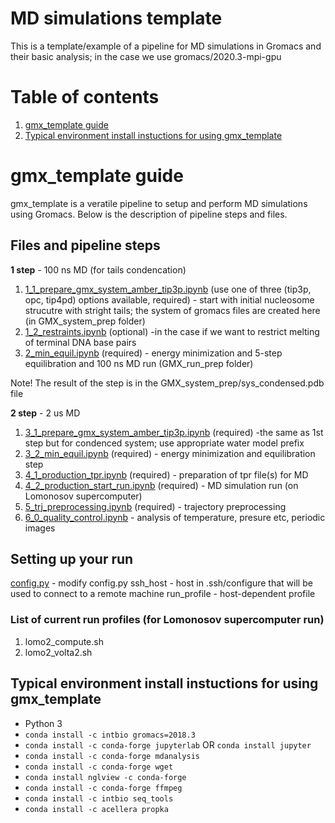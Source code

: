 # MD simulations template
This is a template/example of a pipeline for MD simulations in Gromacs and their basic analysis; in the case we use gromacs/2020.3-mpi-gpu

# Table of contents
1. [gmx_template guide](guide)
3. [Typical environment install instuctions for using gmx_template](#envinstall)


# gmx_template guide <a name="guide"></a>
gmx_template is a veratile pipeline to setup and perform MD simulations using Gromacs. Below is the description of pipeline steps and files.

## Files and pipeline steps

**1 step** - 100 ns MD (for tails condencation)
1. [1_1_prepare_gmx_system_amber_tip3p.ipynb](1_1_prepare_gmx_system_amber_tip3p.ipynb) (use one of three (tip3p, opc, tip4pd) options available, required) - start with initial nucleosome strucutre with stright tails; the system of gromacs files are created here (in GMX_system_prep folder) 
2. [1_2_restraints.ipynb](1_2_restraints.ipynb) (optional) -in the case if we want to restrict melting of terminal DNA base pairs  
3. [2_min_equil.ipynb](2_min_equil.ipynb) (required) - energy minimization and 5-step equilibration and 100 ns MD run (GMX_run_prep folder) 

Note! The result of the step is in the GMX_system_prep/sys_condensed.pdb file 

**2 step** - 2 us MD 
1. [3_1_prepare_gmx_system_amber_tip3p.ipynb](3_1_prepare_gmx_system_amber_tip3p.ipynb) (required) -the same as 1st step but for condenced system; use appropriate water model prefix 
2. [3_2_min_equil.ipynb](3_2_min_equil.ipynb) (required) -  energy minimization and equilibration step 
3. [4_1_production_tpr.ipynb](4_1_production_tpr.ipynb) (required) - preparation of tpr file(s) for MD 
4. [4_2_production_start_run.ipynb](4_2_production_start_run.ipynb) (required) - MD simulation run (on Lomonosov supercomputer)
5. [5_trj_preprocessing.ipynb](5_trj_preprocessing.ipynb) (required) - trajectory preprocessing 
6. [6_0_quality_control.ipynb](6_0_quality_control.ipynb) - analysis of temperature, presure etc, periodic images 

## Setting up your run
[config.py](config.py) - modify config.py 
ssh_host - host in .ssh/configure that will be used to connect to a remote machine
run_profile - host-dependent profile 

### List of current run profiles (for Lomonosov supercomputer run)
1. lomo2_compute.sh 
2. lomo2_volta2.sh 

## Typical environment install instuctions for using gmx_template <a name="envinstall"></a>
- Python 3
- `conda install -c intbio gromacs=2018.3`
- `conda install -c conda-forge jupyterlab` OR `conda install jupyter`
- `conda install -c conda-forge mdanalysis`
- `conda install -c conda-forge wget`
- `conda install nglview -c conda-forge`
- `conda install -c conda-forge ffmpeg`
- `conda install -c intbio seq_tools`
- `conda install -c acellera propka`




